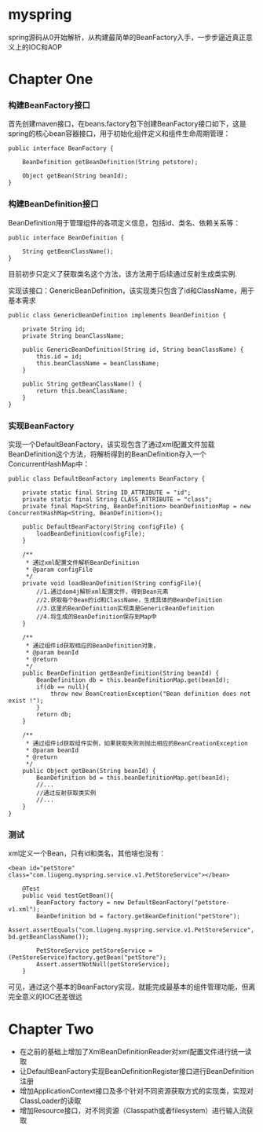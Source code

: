 # myspring
spring源码从0开始解析，从构建最简单的BeanFactory入手，一步步逼近真正意义上的IOC和AOP

# Chapter One
### 构建BeanFactory接口
首先创建maven接口，在beans.factory包下创建BeanFactory接口如下，这是spring的核心bean容器接口，用于初始化组件定义和组件生命周期管理：
```
public interface BeanFactory {

    BeanDefinition getBeanDefinition(String petstore);

    Object getBean(String beanId);
}
```
### 构建BeanDefinition接口
BeanDefinition用于管理组件的各项定义信息，包括id、类名、依赖关系等：
```
public interface BeanDefinition {

    String getBeanClassName();
}
```
目前初步只定义了获取类名这个方法，该方法用于后续通过反射生成类实例.

实现该接口：GenericBeanDefinition，该实现类只包含了id和ClassName，用于基本需求
```
public class GenericBeanDefinition implements BeanDefinition {

    private String id;
    private String beanClassName;

    public GenericBeanDefinition(String id, String beanClassName) {
        this.id = id;
        this.beanClassName = beanClassName;
    }

    public String getBeanClassName() {
        return this.beanClassName;
    }
}
```


### 实现BeanFactory
实现一个DefaultBeanFactory，该实现包含了通过xml配置文件加载BeanDefinition这个方法，将解析得到的BeanDefinition存入一个ConcurrentHashMap中：
```
public class DefaultBeanFactory implements BeanFactory {

    private static final String ID_ATTRIBUTE = "id";
    private static final String CLASS_ATTRIBUTE = "class";
    private final Map<String, BeanDefinition> beanDefinitionMap = new ConcurrentHashMap<String, BeanDefinition>();

    public DefaultBeanFactory(String configFile) {
        loadBeanDefinition(configFile);
    }

    /**
     * 通过xml配置文件解析BeanDefinition
     * @param configFile
     */
    private void loadBeanDefinition(String configFile){
        //1.通过dom4j解析xml配置文件，得到Bean元素
        //2.获取每个Bean的id和ClassName，生成具体的BeanDefinition
        //3.这里的BeanDefinition实现类是GenericBeanDefinition
        //4.将生成的BeanDefinition保存到Map中
    }

    /**
     * 通过组件id获取相应的BeanDefinition对象，
     * @param beanId
     * @return
     */
    public BeanDefinition getBeanDefinition(String beanId) {
        BeanDefinition db = this.beanDefinitionMap.get(beanId);
        if(db == null){
            throw new BeanCreationException("Bean definition does not exist !");
        }
        return db;
    }

    /**
     * 通过组件id获取组件实例，如果获取失败则抛出相应的BeanCreationException
     * @param beanId
     * @return
     */
    public Object getBean(String beanId) {
        BeanDefinition bd = this.beanDefinitionMap.get(beanId);
        //...
        //通过反射获取类实例
        //...
    }
}
```

### 测试
xml定义一个Bean，只有id和类名，其他啥也没有：
```
<bean id="petStore" class="com.liugeng.myspring.service.v1.PetStoreService"></bean>
```
```
    @Test
    public void testGetBean(){
        BeanFactory factory = new DefaultBeanFactory("petstore-v1.xml");
        BeanDefinition bd = factory.getBeanDefinition("petStore");
        Assert.assertEquals("com.liugeng.myspring.service.v1.PetStoreService", bd.getBeanClassName());

        PetStoreService petStoreService = (PetStoreService)factory.getBean("petStore");
        Assert.assertNotNull(petStoreService);
    }
```
可见，通过这个基本的BeanFactory实现，就能完成最基本的组件管理功能，但离完全意义的IOC还差很远

# Chapter Two
- 在之前的基础上增加了XmlBeanDefinitionReader对xml配置文件进行统一读取
- 让DefaultBeanFactory实现BeanDefinitionRegister接口进行BeanDefinition注册
- 增加ApplicationContext接口及多个针对不同资源获取方式的实现类，实现对ClassLoader的读取
- 增加Resource接口，对不同资源（Classpath或者filesystem）进行输入流获取
